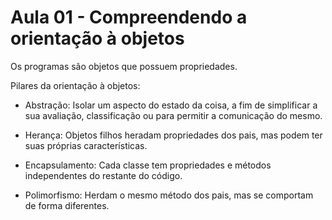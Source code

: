 # Aula 01 - Compreendendo a orientação à objetos

Os programas são objetos que possuem propriedades.

Pilares da orientação à objetos: 

- Abstração: Isolar um aspecto do estado da coisa, a fim de simplificar a sua avaliação, classificação ou para permitir a comunicação do mesmo.

- Herança: Objetos filhos heradam propriedades dos pais, mas podem ter suas próprias características.

- Encapsulamento: Cada classe tem propriedades e métodos independentes do restante do código. 

- Polimorfismo: Herdam o mesmo método dos pais, mas se comportam de forma diferentes.


